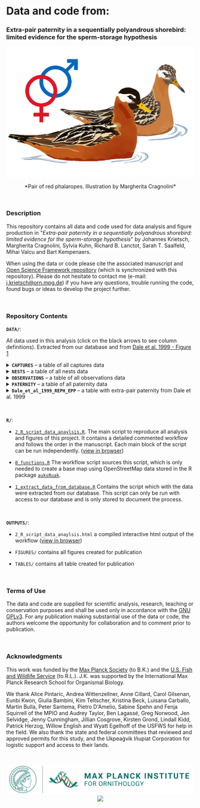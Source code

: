 # **Data and code from:**

### Extra-pair paternity in a sequentially polyandrous shorebird: limited evidence for the sperm-storage hypothesis

<p align="center">
  <img width="600" src="./DATA/ILLUSTRATIONS/reph_pair.jpg">
</p>  

<div style="text-align: center"> *Pair of red phalaropes. Illustration by Margherita Cragnolini* </div>

<p>&nbsp;</p>

### **Description**

This repository contains all data and code used for data analysis and figure production in "*Extra-pair paternity in a sequentially polyandrous shorebird: limited evidence for the sperm-storage hypothesis*" by Johannes Krietsch, Margherita Cragnolini, Sylvia Kuhn, Richard B. Lanctot, Sarah T. Saalfeld, Mihai Valcu and Bart Kempenaers.
  
When using the data or code please cite the associated manuscript and [Open Science Framework repository](https://osf.io/v475t/) (which is synchronized with this repository). Please do not hesitate to contact me (e-mail: j.krietsch@orn.mpg.de) if you have any questions, trouble running the code, found bugs or ideas to develop the project further. 


<p>&nbsp;</p>

### **Repository Contents**


**`DATA/`**:

All data used in this analysis (click on the black arrows to see column definitions). Extracted from our database 
and from [Dale et al. 1999 - Figure 1](https://doi.org/10.1007/s002650050591)

<details>
  <summary> <b><code>CAPTURES</code></b> – a table of all captures data</summary>
  
  Columns are defined as:

  1.	`external`: source of the data, MPIO = 0 or USFWS = 1
  2.	`data_type`: data types (see methods)
  3.	`year_`: year
  4.	`ID`: metal band id
  5.	`UL`: upper left colour bands
  6.	`UR`: upper right colour bands
  7.	`LL`: lower left colour bands
  8.	`LR`: lower right colour bands
  9.	`sex`: field and genetic sex
  10. `lat`: capture location latitude (decimal degrees)
  11. `lon`: capture location longitude (decimal degrees)
  12. `caught_time`: date and time caught
  13. `dead`: bird was found dead = 1 or was caught alive = 0

</details>


<details>
  <summary> <b><code>NESTS</code></b> – a table of all nests data</summary>
  
  Columns are defined as:

  1.	`external`: source of the data, MPIO = 0 or USFWS = 1
  2.	`data_type`: data types (see methods)
  3.	`year_`: year
  4.	`nestID`: unique nest id
  5.	`male_id`: male metal band id
  6.	`female_id`: female metal band id
  7.	`male_assigned`: how the male was assigned: 0 = not, 1 = field, 2 = genetically, 3 = only GPStag
  8.	`female_assigned`: how the female was assigned: 0 = not, 1 = field, 2 = genetically, 3 = only GPStag
  9.	`found_datetime`: date and time the nest was found
  10. `clutch_size`: total clutch size
  11. `collected_datetime`: date and time the clutch was collected (if so)
  12. `initiation`: estimated date and time the first egg was laid
  13. `initiation_method`: method with which the initiation date was estimated
  14. `est_hatching_datetime`: estimated hatching date and time 
  15. `hatching_datetime`: method with which the hatching date was estimated
  16. `chicks_back`: date and time chicks were brought back to the nest
  17. `last_checked_datetime`: date and time the nest was checked for the last time
  18. `nest_state`: last nest state: I = Incubated (active  nest), P = Predated, D = Deserted, H = Hatched (received hatched chicks), 
                    U = Unknown, O = Observer (collected withour replacement)     
  19. `nest_state_date`: date and time the nest state was based on 
  20. `lat`: nest location latitude (decimal degrees)
  21. `lon`: nest location longitude (decimal degrees)
  22. `parentage`: logic if parentage was possible     
  23. `anyEPY`: logic if any extra-pair young were found in the clutch
  24. `N_parentage`: number of eggs with parentage data
  25. `N_EPY`: number of extra-pair young
  26. `female_clutch`: sequence of female clutches based on the initiation date (1st, 2nd or 3rd clutch) within season
  27. `N_female_clutch`: total number of clutches within season
  28. `polyandrous`: logic if the female was social polyandrous
  29. `polyandry_study_site`: logic if the female was social polyandrous with both clutches within the intensive study plot
  30. `male_clutch`: sequence of male clutches based on the initiation date (1st or 2nd clutch) within season   
  31. `N_male_clutch`: total number of clutches within season     
  32. `renesting_male`: logic if the male was renesting
  33. `renesting_study_site`: logic if the male was renesting with both clutches within the intensive study plot
</details>


<details>
  <summary> <b><code>OBSERVATIONS</code></b> – a table of all observations data</summary>
  
  Columns are defined as:

  1.	`year_`: year 
  2.	`datetime_`: date and time of the observation
  3.	`obs_id`: unique observation id
  4.	`ID1`: id of one bird
  5.	`ID2`: id of another bird (if interaction)
  6.	`ID1sex`: sex of ID1
  7.	`ID2sex`: sex of ID2
  8.	`ID1copAS`: ID1 was copulating = 1 or not = 0
  9.	`ID2copAS`: ID2 was copulating = 1 or not = 0
  10. `same_sex`: logic ID1 and ID2 have the same sex
  11. `ID1_1st_partner`: id of the first breeding partner of ID1
  12. `ID1_2nd_partner`: id of the second breeding partner of ID1
  13. `diff_obs_1st_initiation`: differences between the observation and the initiation of the first nest
  14. `diff_obs_2nd_initiation`: differences between the observation and the initiation of the second nest
  15. `seen_with_other_than_1st_partner`: logic observation with other than first partner
  16. `seen_with_other_than_2nd_partner`: logic observation with other than second partner
  17. `copAS_not_1st_partner`: logic copulation with other than first partner
  18. `copAS_not_2nd_partner`: logic copulation with other than second partner     

</details>


<details>
  <summary> <b><code>PATERNITY</code></b> – a table of all paternity data</summary>
  
  Columns are defined as:

  1.	`year_`: year
  2.	`nestID`: unique nest id
  3.	`IDchick`: unique chick id
  4.	`IDmother`: genetic mother id
  5.	`IDfather`: genetic father id
  6.	`EPY`: extra-pair young = 1, within-pair young = 0 or unknown = NA
  7.	`fate`: egg fate, h = hatched, f = frozen (unidentified fate), u = unhatched
  8.	`undeveloped`: egg where only the germinal disc was visible = 1 or developed egg = 0
  9.	`comment`: comment from the parentage analysis

</details>


<details>
  <summary> <b><code>Dale_et_al_1999_REPH_EPP</code></b> – a table with extra-pair paternity 
  from Dale et al. 1999 </summary>
  
  Columns are defined as:

  1.	`year_`: year
  2.	`nestID`: unique nest number
  3.	`initiation_doy`: day of the year the first egg was laid
  4.	`anyEPY`: nest with extra-pair young = 1 or without = 0

</details>

<p>&nbsp;</p>


**`R/`**:

  - [`2_R_script_data_anaylsis.R`](https://github.com/krietsch/REPH_PATERNITY/blob/master/R/2_R_script_data_anaylsis.R). 
  The main script to reproduce all analysis and figures of this project. It contains a detailed commented workflow and 
  follows the order in the manuscript. Each main block of the script can be run independently. 
  ([view in browser](https://raw.githack.com/krietsch/REPH_PATERNITY/master/OUTPUTS/2_R_script_data_anaylsis.html "html"))
  
  - [`0_functions.R`](https://github.com/krietsch/REPH_PATERNITY/blob/master/R/0_functions.R) The workflow script 
  sources this script, which is only needed to create a base map using OpenStreetMap data stored in the R package 
  [`auksRuak`](https://github.com/krietsch/auksRuak). 
  
  - [`1_extract_data_from_database.R`](https://github.com/krietsch/REPH_PATERNITY/blob/master/R/1_extract_data_from_database.R) 
  Contains the script which with the data were extracted from our database. This script can only be run with access 
  to our database and is only stored to document the process. 
  
<p>&nbsp;</p>

  
**`OUTPUTS/`**:

  - `2_R_script_data_anaylsis.html` a compiled interactive html output of the workflow 
  ([view in browser](https://raw.githack.com/krietsch/REPH_PATERNITY/master/OUTPUTS/2_R_script_data_anaylsis.html "html"))
  
  - `FIGURES/` contains all figures created for publication
  
  - `TABLES/` contains all table created for publication
  

<p>&nbsp;</p>


### **Terms of Use**

The data and code are supplied for scientific analysis, research, teaching or conservation purposes and shall be used only in accordance with the [GNU GPLv3](https://github.com/krietsch/REPH_PATERNITY/blob/master/LICENSE).
For any publication making substantial use of the data or code, the authors welcome the opportunity for collaboration and to comment prior to publication.

<p>&nbsp;</p>


### **Acknowledgments**


This work was funded by the [Max Planck Society](https://www.mpg.de/en) (to B.K.) and the [U.S. Fish and Wildlife Service](https://www.fws.gov/) (to R.L.). J.K. was supported by the International Max Planck Research School for Organismal Biology. 

We thank Alice Pintaric, Andrea Wittenzellner, Anne Cillard, Carol Gilsenan, Eunbi Kwon, Giulia Bambini, Kim Teltscher, Kristina Beck, Luisana Carballo, Martin Bulla, Peter Santema, Pietro D'Amelio, Sabine Spehn and Fenja Squirrell of the MPIO and Audrey Taylor, Ben Lagassé, Greg Norwood, Jen Selvidge, Jenny Cunningham, Jillian Cosgrove, Kirsten Grond, Lindall Kidd, Patrick Herzog, Willow English and Wyatt Egelhoff of the USFWS for help in the field. We also thank the state and federal committees that reviewed and approved permits for this study, and the Ukpeaġvik Iñupiat Corporation for logistic support and access to their lands. 

<p>&nbsp;</p>

<p align="middle">
  <img src="./DATA/ILLUSTRATIONS/MPIO_logo.png" width="500" />
  <img src="./DATA/ILLUSTRATIONS/IMPRS_logo.png" width="280" /> 
</p>

